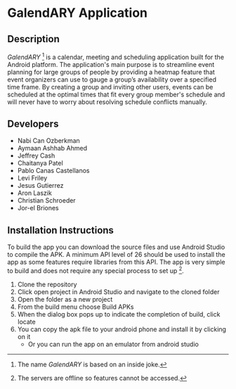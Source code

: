 # GalendARY Application

## Description
*GalendARY* [^1] is a calendar, meeting and scheduling application built for the Android platform. The application's main purpose is to streamline event planning for large groups of people by providing a heatmap feature that event organizers can use to gauge a group’s availability over a specified time frame. By creating a group and inviting other users, events can be scheduled at the optimal times that fit every group member's schedule and will never have to worry about resolving schedule conflicts manually.

## Developers
- Nabi Can Ozberkman
- Aymaan Ashhab Ahmed
- Jeffrey Cash
- Chaitanya Patel
- Pablo Canas Castellanos
- Levi Friley
- Jesus Gutierrez
- Aron Laszik
- Christian Schroeder
- Jor-el Briones

## Installation Instructions
To build the app you can download the source files and use Android Studio to compile the APK. A minimum API level of 26 should be used to install the app as some features require libraries from this API. The app is very simple to build and does not require any special process to set up [^2].

1. Clone the repository
2. Click open project in Android Studio and navigate to the cloned folder
3. Open the folder as a new project
4. From the build menu choose Build APKs
5. When the dialog box pops up to indicate the completion of build, click locate
6. You can copy the apk file to your android phone and install it by clicking on it
     - Or you can run the app on an emulator from android studio

[^1]: The name *GalendARY* is based on an inside joke.
[^2]: The servers are offline so features cannot be accessed.
